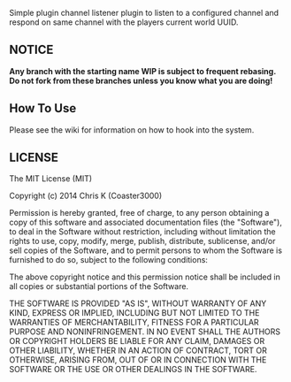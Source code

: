 Simple plugin channel listener plugin to listen to a configured channel and respond on same channel with the players current world UUID.

## NOTICE
**Any branch with the starting name WIP is subject to frequent rebasing. Do not fork from these branches unless you 
know 
what you are doing!**

## How To Use

Please see the wiki for information on how to hook into the system.

## LICENSE
The MIT License (MIT)

Copyright (c) 2014 Chris K (Coaster3000)

Permission is hereby granted, free of charge, to any person obtaining a copy of this software and associated documentation files (the "Software"), to deal in the Software without restriction, including without limitation the rights to use, copy, modify, merge, publish, distribute, sublicense, and/or sell copies of the Software, and to permit persons to whom the Software is furnished to do so, subject to the following conditions:

The above copyright notice and this permission notice shall be included in all copies or substantial portions of the Software.

THE SOFTWARE IS PROVIDED "AS IS", WITHOUT WARRANTY OF ANY KIND, EXPRESS OR IMPLIED, INCLUDING BUT NOT LIMITED TO THE WARRANTIES OF MERCHANTABILITY, FITNESS FOR A PARTICULAR PURPOSE AND NONINFRINGEMENT. IN NO EVENT SHALL THE AUTHORS OR COPYRIGHT HOLDERS BE LIABLE FOR ANY CLAIM, DAMAGES OR OTHER LIABILITY, WHETHER IN AN ACTION OF CONTRACT, TORT OR OTHERWISE, ARISING FROM, OUT OF OR IN CONNECTION WITH THE SOFTWARE OR THE USE OR OTHER DEALINGS IN THE SOFTWARE.
